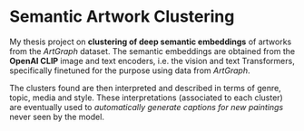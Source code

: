# Semantic Artwork Clustering
My thesis project on **clustering of deep semantic embeddings** of artworks from the *ArtGraph* dataset. The semantic embeddings are obtained from the **OpenAI CLIP** image and text encoders, i.e. the vision and text Transformers, specifically finetuned for the purpose using data from *ArtGraph*.

The clusters found are then interpreted and described in terms of genre, topic, media and style. These interpretations (associated to each cluster) are eventually used to *automatically generate captions for new paintings* never seen by the model.
